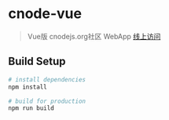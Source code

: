 # cnode-vue

> Vue版 cnodejs.org社区 WebApp [线上访问](http://hanyang.coding.io/)

## Build Setup

``` bash
# install dependencies
npm install

# build for production
npm run build
```
